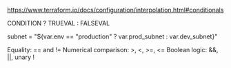 https://www.terraform.io/docs/configuration/interpolation.html#conditionals

CONDITION ? TRUEVAL : FALSEVAL

subnet = "${var.env == "production" ? var.prod_subnet : var.dev_subnet}"

Equality: == and !=
Numerical comparison: >, <, >=, <=
Boolean logic: &&, ||, unary !
